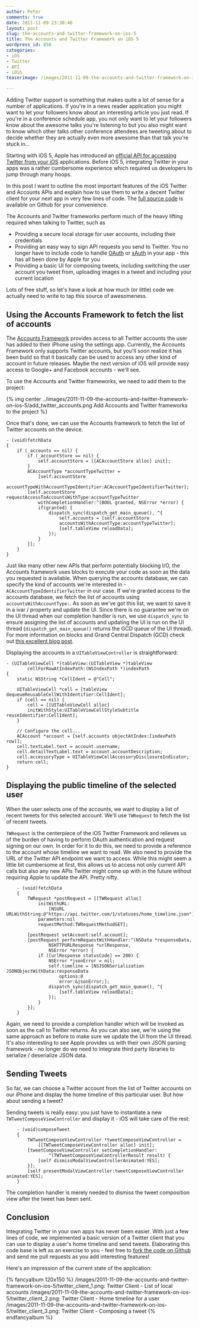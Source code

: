 ```yaml
---
author: Peter
comments: true
date: 2011-11-09 23:30:46
layout: post
slug: the-accounts-and-twitter-framework-on-ios-5
title: The Accounts and Twitter Framework on iOS 5
wordpress_id: 850
categories:
- iOS
- Twitter
- API
- iOS5
teaserimage: /images/2011-11-09-the-accounts-and-twitter-framework-on-ios-5/twitter_150x150.png

---
```


Adding Twitter support is something that makes quite a lot of sense for a number of applications. If you're in a news reader application you might want to let your followers know about an interesting article you just read. If you're in a conference schedule app, you not only want to let your followers know about the awesome talks you're listening to but you also might want to know which other talks other conference attendees are tweeting about to decide whether they are actually even more awesome than that talk you're stuck in...

<!-- more -->

Starting with iOS 5, Apple has introduced an [official API for accessing Twitter from your iOS](http://developer.apple.com/library/ios/#documentation/Twitter/Reference/TwitterFrameworkReference/_index.html) applications. Before iOS 5, integrating Twitter in your apps was a rather cumbersome experience which required us developers to jump through many hoops.

In this post I want to outline the most important features of the iOS Twitter and Accounts APIs and explain how to use them to write a decent Twitter client for your next app in very few lines of code. The [full source code](http://github.com/peterfriese/TwitterClient) is available on Github for your convenience.

The Accounts and Twitter frameworks perform much of the heavy lifting required when talking to Twitter, such as

* Providing a secure local storage for user accounts, including their credentials
* Providing an easy way to sign API requests you send to Twitter. You no longer have to include code to handle [OAuth](https://dev.twitter.com/docs/auth/oauth/faq) or [xAuth](https://dev.twitter.com/docs/oauth/xauth) in your app - this has all been done by Apple for you
* Providing a basic UI for composing tweets, including switching the user account you tweet from, uploading images in a tweet and including your current location

Lots of free stuff, so let's have a look at how much (or little) code we actually need to write to tap this source of awesomeness.


## Using the Accounts Framework to fetch the list of accounts

The [Accounts Framework](http://developer.apple.com/library/ios/#documentation/Accounts/Reference/AccountsFrameworkRef/_index.html) provides access to all Twitter accounts the user has added to their iPhone using the settings app. Currently, the Accounts Framework only supports Twitter accounts, but you'll soon realize it has been build so that it basically can be used to access any other kind of account in future releases. Maybe the next version of iOS will provide easy access to Google+ and Facebook accounts -  we'll see.

To use the Accounts and Twitter frameworks, we need to add them to the project:

{% img center ../images/2011-11-09-the-accounts-and-twitter-framework-on-ios-5/add_twitter_accounts.png Add Accounts and Twitter frameworks to the project %}

Once that's done, we can use the Accounts framework to fetch the list of Twitter accounts on the device.

``` objc
- (void)fetchData
{
	if (_accounts == nil) {
		if (_accountStore == nil) {
			self.accountStore = [[ACAccountStore alloc] init];
		}
		ACAccountType *accountTypeTwitter = 
			[self.accountStore
				accountTypeWithAccountTypeIdentifier:ACAccountTypeIdentifierTwitter];
		[self.accountStore requestAccessToAccountsWithType:accountTypeTwitter
			withCompletionHandler:^(BOOL granted, NSError *error) {
			if(granted) {
				dispatch_sync(dispatch_get_main_queue(), ^{
					self.accounts = [self.accountStore
					accountsWithAccountType:accountTypeTwitter];
					[self.tableView reloadData]; 
				});
			}
		}];
	}
}
```

Just like many other new APIs that perform potentially blocking I/O, the Accounts framework uses blocks to execute your code as soon as the data you requested is available. When querying the accounts database, we can specify the kind of accounts we're interested in - `ACAccountTypeIdentifierTwitter` in our case. If we're granted access to the accounts database, we fetch the list of accounts using `accountsWithAccountType:`. As soon as we've got this list, we want to save it in a ivar / property and update the UI. Since there is no guarantee we're on the UI thread when our completion handler is run, we use `dispatch_sync` to ensure assigning the list of accounts and updating the UI is run on the UI thread (`dispatch_get_main_queue()` returns the GCD queue of the UI thread). For more information on blocks and Grand Central Dispatch (GCD) check out [this excellent blog post](http://www.mikeash.com/pyblog/friday-qa-2009-08-28-intro-to-grand-central-dispatch-part-i-basics-and-dispatch-queues.html). 

Displaying the accounts in a `UITableViewController` is straightforward:

```objc
- (UITableViewCell *)tableView:(UITableView *)tableView
		cellForRowAtIndexPath:(NSIndexPath *)indexPath
{
	static NSString *CellIdent = @"Cell";
        
	UITableViewCell *cell = [tableView dequeueReusableCellWithIdentifier:CellIdent];
	if (cell == nil) {
		cell = [[UITableViewCell alloc] 
		initWithStyle:UITableViewCellStyleSubtitle reuseIdentifier:CellIdent];
	}
        
	// Configure the cell...
	ACAccount *account = [self.accounts objectAtIndex:[indexPath row]];
	cell.textLabel.text = account.username;
	cell.detailTextLabel.text = account.accountDescription;
	cell.accessoryType = UITableViewCellAccessoryDisclosureIndicator;
	return cell;
}
```

## Displaying the public timeline of the selected user

When the user selects one of the accounts, we want to display a list of recent tweets for this selected account. We'll use `TWRequest` to fetch the list of recent tweets. 

`TWRequest` is the centerpiece of the iOS Twitter Framework and relieves us of the burden of having to perform OAuth authentication and request signing on our own. In order for it to do this, we need to provide a reference to the account whose timeline we want to read. We also need to provide the URL of the Twitter API endpoint we want to access. While this might seem a little bit cumbersome at first, this allows us to access not only current API calls but also any new APIs Twitter might come up with in the future without requiring Apple to update the API. Pretty nifty.

``` objc    
	- (void)fetchData
	{
		TWRequest *postRequest = [[TWRequest alloc] 
			initWithURL:
				[NSURL URLWithString:@"https://api.twitter.com/1/statuses/home_timeline.json"] 
			parameters:nil 
			requestMethod:TWRequestMethodGET];
    
		[postRequest setAccount:self.account];    
		[postRequest performRequestWithHandler:^(NSData *responseData, 
				NSHTTPURLResponse *urlResponse, 
				NSError *error) {
			if ([urlResponse statusCode] == 200) {
				NSError *jsonError = nil;
				self.timeline = [NSJSONSerialization JSONObjectWithData:responseData 
					options:0 
					error:&jsonError;];
				dispatch_sync(dispatch_get_main_queue(), ^{
					[self.tableView reloadData];
				});
			}
		}];
	}
```

Again, we need to provide a completion handler which will be invoked as soon as the call to Twitter returns. As you can also see, we're using the same approach as before to make sure we update the UI from the UI thread. It's also interesting to see Apple provides us with their own JSON parsing framework - no longer do we need to integrate third party libraries to serialize / deserialize JSON data.

## Sending Tweets

So far, we can choose a Twitter account from the list of Twitter accounts on our iPhone and display the home timeline of this particular user. But how about sending a tweet?

Sending tweets is really easy: you just have to instantiate a new `TWTweetComposeViewController` and display it - iOS will take care of the rest:

``` objc
	- (void)composeTweet
	{
		TWTweetComposeViewController *tweetComposeViewController = 
			[[TWTweetComposeViewController alloc] init];
		[tweetComposeViewController setCompletionHandler:
				^(TWTweetComposeViewControllerResult result) {
			[self dismissModalViewControllerAnimated:YES];
		}];
		[self presentModalViewController:tweetComposeViewController animated:YES];
	}
```

The completion handler is merely needed to dismiss the tweet composition view after the tweet has been sent.

## Conclusion

Integrating Twitter in your own apps has never been easier. With just a few lines of code, we implemented a basic version of a Twitter client that you can use to display a user's home timeline and send tweets. Elaborating this code base is left as an exercise to you - feel free to [fork the code on Github](http://github.com/peterfriese/TwitterClient) and send me pull requests as you add interesting features!

Here's an impression of the current state of the application:

{% fancyalbum 120x150 %}
/images/2011-11-09-the-accounts-and-twitter-framework-on-ios-5/twitter_client_1.png: Twitter Client - List of local accounts
/images/2011-11-09-the-accounts-and-twitter-framework-on-ios-5/twitter_client_2.png: Twitter Client - Home timeline for a user
/images/2011-11-09-the-accounts-and-twitter-framework-on-ios-5/twitter_client_3.png: Twitter Client - Composing a tweet
{% endfancyalbum %}


